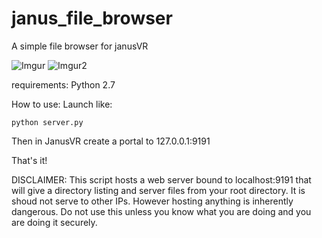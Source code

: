 janus_file_browser
==================

A simple file browser for janusVR

![Imgur](http://i.imgur.com/NPbr2Sl.png)
![Imgur2](http://i.imgur.com/79ZHxHJ.jpg)

requirements:
Python 2.7

How to use:
Launch like:

    python server.py

Then in JanusVR create a portal to 127.0.0.1:9191

That's it!

DISCLAIMER:
This script hosts a web server bound to localhost:9191 that will give a directory listing 
and server files from your root directory. It is shoud not serve to other IPs.
However hosting anything is inherently dangerous. Do not use
this unless you know what you are doing and you are doing it securely.
